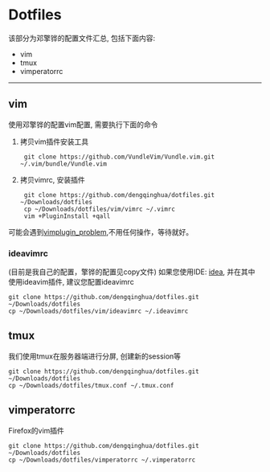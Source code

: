 Dotfiles
========

该部分为邓擎铧的配置文件汇总, 包括下面内容:

* vim
* tmux
* vimperatorrc

--------------------------------------------------------------------------------

vim
---
使用邓擎铧的配置vim配置, 需要执行下面的命令

1. 拷贝vim插件安装工具

        git clone https://github.com/VundleVim/Vundle.vim.git ~/.vim/bundle/Vundle.vim

2. 拷贝vimrc, 安装插件

        git clone https://github.com/dengqinghua/dotfiles.git ~/Downloads/dotfiles
        cp ~/Downloads/dotfiles/vim/vimrc ~/.vimrc
        vim +PluginInstall +qall

可能会遇到[vimplugin_problem](problems/vimplugin.png),不用任何操作，等待就好。

### ideavimrc
(目前是我自己的配置，擎铧的配置见copy文件)
如果您使用IDE: [idea](https://www.jetbrains.com/idea/), 并在其中使用ideavim插件, 建议您配置ideavimrc

    git clone https://github.com/dengqinghua/dotfiles.git ~/Downloads/dotfiles
    cp ~/Downloads/dotfiles/vim/ideavimrc ~/.ideavimrc

tmux
----
我们使用tmux在服务器端进行分屏, 创建新的session等

```
git clone https://github.com/dengqinghua/dotfiles.git ~/Downloads/dotfiles
cp ~/Downloads/dotfiles/tmux.conf ~/.tmux.conf
```

vimperatorrc
-------------
Firefox的vim插件

```
git clone https://github.com/dengqinghua/dotfiles.git ~/Downloads/dotfiles
cp ~/Downloads/dotfiles/vimperatorrc ~/.vimperatorrc
```
